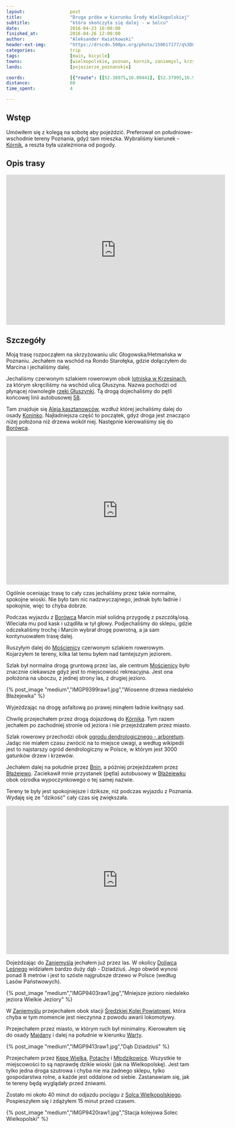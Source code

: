 ```yaml
---
layout:                 post
title:                  "Druga próba w kierunku Środy Wielkopolskiej"
subtitle:               "która skończyła się dalej - w Solcu"
date:                   2016-04-23 16:00:00
finished_at:            2016-04-26 12:00:00
author:                 "Aleksander Kwiatkowski"
header-ext-img:         "https://drscdn.500px.org/photo/150617177/q%3D80_m%3D2000/d7244d5cd8c58d87b2a7dec8e503fa20"
categories:             trip
tags:                   [main, bicycle]
towns:                  [wielkopolskie, poznan, kornik, zaniemysl, krzykosy]
lands:                  [pojezierze_poznanskie]

coords:                 [{"route": [[52.38975,16.89441], [52.37995,16.94248], [52.36720,16.93042], [52.35548,16.94308], [52.33238,16.93248], [52.31830,16.95347], [52.31310,16.96703], [52.30809,16.98209], [52.31137,17.01350], [52.30074,17.02831], [52.29235,17.04569], [52.28507,17.04685], [52.27980,17.04234], [52.27536,17.05033], [52.26034,17.05303], [52.25125,17.07101], [52.25219,17.07449], [52.24959,17.07612], [52.24376,17.07603], [52.23661,17.08045], [52.22841,17.09333], [52.22021,17.09878], [52.21321,17.09895], [52.18462,17.11869], [52.16681,17.12929], [52.16499,17.12676], [52.16312,17.12680], [52.16307,17.13496], [52.16659,17.13822], [52.16349,17.15452], [52.14493,17.17358], [52.13457,17.18148], [52.11647,17.19263], [52.10907,17.21164], [52.11060,17.22216], [52.11795,17.23027], [52.11468,17.23769], [52.11576,17.25859], [52.11152,17.26490], [52.11144,17.30460], [52.11405,17.30614], [52.10917,17.31975]], "type": "bicycle"}]
distance:               60
time_spent:             4

---
```


[wiki-krzesiny-baza]:      https://pl.wikipedia.org/wiki/31_Baza_Lotnictwa_Taktycznego
[wiki-gluszynka]:          https://pl.wikipedia.org/wiki/G%C5%82uszynka_(rzeka)
[wiki-aleja-kaszt]:        https://pl.wikipedia.org/wiki/Aleja_kasztanowc%C3%B3w_Piotrowo_-_Koninko
[wiki-koninko]:            https://pl.wikipedia.org/wiki/Koninko
[wiki-kornik]:             https://pl.wikipedia.org/wiki/K%C3%B3rnik
[wiki-borowiec]:           https://pl.wikipedia.org/wiki/Bor%C3%B3wiec_(powiat_pozna%C5%84ski)
[wiki-moscienica]:         https://pl.wikipedia.org/wiki/Mo%C5%9Bcienica
[wiki-arboretum-kornik]:   https://pl.wikipedia.org/wiki/Arboretum_w_K%C3%B3rniku
[wiki-blazejewko]:         https://pl.wikipedia.org/wiki/B%C5%82a%C5%BCejewko
[wiki-blazejewo]:          https://pl.wikipedia.org/wiki/B%C5%82a%C5%BCejewo_(wie%C5%9B_w_powiecie_pozna%C5%84skim)
[wiki-doliwiec-lesny]:     https://pl.wikipedia.org/wiki/Doliwiec_Le%C5%9Bny
[wiki-kolej-sredzka]:      https://pl.wikipedia.org/wiki/%C5%9Aredzka_Kolej_Powiatowa
[wiki-majdany]:            https://pl.wikipedia.org/wiki/Majdany_(powiat_%C5%9Bredzki)
[wiki-kepa-wielka]:        https://pl.wikipedia.org/wiki/K%C4%99pa_Wielka
[wiki-potachy]:            https://pl.wikipedia.org/wiki/Potachy
[wiki-mlodzikowice]:       https://pl.wikipedia.org/wiki/M%C5%82odzikowice
[wiki-solec]:              https://pl.wikipedia.org/wiki/Solec_Wielkopolski
[wiki-bnin]:               https://pl.wikipedia.org/wiki/Bnin_(K%C3%B3rnik)
[wiki-zaniemysl]:          https://pl.wikipedia.org/wiki/Zaniemy%C5%9Bl
[wiki-warta]:              https://pl.wikipedia.org/wiki/Warta

[mpk-58]:                  http://www.mpk.poznan.pl/component/transport/58/

Wstęp
-----

Umówiłem się z kolegą na sobotę aby pojeździć. Preferował on południowe-wschodnie
tereny Poznania, gdyż tam mieszka. Wybraliśmy kierunek - [Kórnik][wiki-kornik], a
reszta była uzależniona od pogody.

Opis trasy
----------

<iframe height='405' width='590' frameborder='0' allowtransparency='true' scrolling='no' src='https://www.strava.com/activities/554365446/embed/74d4b2e5a3d800ece0649789968fe26f4766bcb4'></iframe>

Szczegóły
---------

Moją trasę rozpocząłem na skrzyżowaniu ulic Głogowska/Hetmańska w Poznaniu.
Jechałem na wschód na Rondo Starołęka, gdzie dołączyłem do Marcina i jechaliśmy
dalej.

Jechaliśmy czerwonym szlakiem rowerowym obok [lotniska w Krzesinach][wiki-krzesiny-baza],
za którym skręciliśmy na wschód ulicą Głuszyna. Nazwa pochodzi od płynącej równolegle
[rzeki Głuszynki][wiki-gluszynka]. Tą drogą dojechaliśmy do pętli końcowej
linii autobusowej [58][mpk-58].

Tam znajduje się [Aleja kasztanowców][wiki-aleja-kaszt], wzdłuż której jechaliśmy
dalej do osady [Koninko][wiki-koninko]. Najładniejsza część to początek, gdyż droga jest
znacząco niżej położona niż drzewa wokół niej. Następnie kierowaliśmy się do
[Borówca][wiki-borowiec].

<div class="vimeo"><iframe src='http://player.vimeo.com/video/164115943' width="600" height="400" frameborder="0" webkitAllowFullScreen mozallowfullscreen allowFullScreen> </iframe></div>

Ogólnie oceniając trasę to cały czas jechaliśmy przez takie normalne, spokojne wioski.
Nie było tam nic nadzwyczajnego, jednak było ładnie i spokojnie, więc to
chyba dobrze.

Podczas wyjazdu z [Borówca][wiki-borowiec] Marcin miał solidną przygodę z
pszczółą/osą. Wleciała mu pod kask i użądliła w tył głowy. Podjechaliśmy do sklepu,
gdzie odczekaliśmy trochę i Marcin wybrał drogę powrotną, a ja sam kontynuowałem
trasę dalej.

Ruszyłym dalej do [Mościenicy][wiki-moscienica] czerwonym szlakiem rowerowym.
Kojarzyłem te tereny, kilka lat temu byłem nad tamtejszym jeziorem.

Szlak był normalna drogą gruntową przez las, ale centrum
[Mościenicy][wiki-moscienica] było znacznie ciekawsze gdyż jest to miejscowość rekreacyjna.
Jest ona położona na uboczu, z jednej strony las, z drugiej jezioro.

{% post_image "medium","IMGP9399raw1.jpg","Wiosenne drzewa niedaleko Błażejewka" %}

Wyjeżdzając na drogę asfaltową po prawej minąłem ładnie kwitnąsy sad.

Chwilę przejechałem przez drogą dojazdową do [Kórnika][wiki-kornik].
Tym razem jechałem po zachodniej stronie od jeziora i nie przejeżdzałem przez miasto.

Szlak rowerowy przechodzi obok [ogrodu dendrologicznego - arboretum][wiki-arboretum-kornik].
Jadąc nie miałem czasu zwrócić na to miejsce uwagi, a według wikipedii jest to
najstarszy ogród dendrologiczny w Polsce, w którym jest 3000 gatunków drzew i krzewów.

Jechałem dalej na południe przez [Bnin][wiki-bnin], a później przejeżdzałem przez
[Błażejewo][wiki-blazejewo]. Zaciekawił mnie przystanek (pętla) autobusowy
w [Błażejewku][wiki-blazejewko] obok ośrodka wypoczynkowego o tej samej nazwie.

Tereny te były jest spokojniejsze i dziksze, niż podczas wyjazdu z Poznania.
Wydaję się że "dzikość" cały czas się zwiększała.

<div class="vimeo"><iframe src='http://player.vimeo.com/video/164115956' width="600" height="400" frameborder="0" webkitAllowFullScreen mozallowfullscreen allowFullScreen> </iframe></div>

Dojeżdzając do [Zaniemyśla][wiki-zaniemysl] jechałem już przez las. W okolicy
[Doliwca Leśnego][wiki-doliwiec-lesny] widziałem bardzo duży dąb - Dziadziuś.
Jego obwód wynosi ponad 8 metrów i jest to szóste najgrubsze drzewo w Polsce
(według Lasów Państwowych).

{% post_image "medium","IMGP9403raw1.jpg","Mniejsze jezioro niedaleko jeziora Wielkie Jeziory" %}

W [Zaniemyślu][wiki-zaniemysl] przejechałem obok stacji [Średzkiej Kolei Powiatowej][wiki-kolej-sredzka],
która chyba w tym momencie jest nieczynna z powodu awarii lokomotywy.

Przejechałem przez miasto, w którym ruch był minimalny. Kierowałem się do
osady [Majdany][wiki-majdany] i dalej na południe w kierunku [Warty][wiki-warta].

{% post_image "medium","IMGP9413raw1.jpg","Dąb Dziadziuś" %}

Przejechałem przez [Kępę Wielką][wiki-kepa-wielka], [Potachy][wiki-potachy] i
[Młodzikowice][wiki-mlodzikowice]. Wszystkie te miejscowości to są naprawdę dzikie
wioski (jak na Wielkopolskę). Jest tam tylko jedna droga szutrowa i chyba nie ma
żadnego sklepu, tylko gospodarstwa rolne, a każde jest oddalone od siebie. Zastanawiam się,
jak te tereny będą wyglądały przed żniwami.

Zostało mi około 40 minut do odjazdu pociągu z [Solca Wielkopolskiego][wiki-solec].
Pospieszyłem się
i zdążyłem 15 minut przed czasem.

{% post_image "medium","IMGP9420raw1.jpg","Stacja kolejowa Solec Wielkopolski" %}
